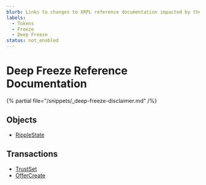 ```yaml
---
blurb: Links to changes to XRPL reference documentation impacted by the Deep Freeze amendment.
labels:
  - Tokens
  - Freeze
  - Deep Freeze
status: not_enabled
---
```

# Deep Freeze Reference Documentation

{% partial file="/snippets/_deep-freeze-disclaimer.md" /%}

## Objects
- [RippleState](ripplestate.md)

## Transactions
- [TrustSet](trustset.md)
- [OfferCreate](offercreate.md)
